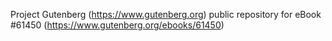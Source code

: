 Project Gutenberg (https://www.gutenberg.org) public repository for eBook #61450 (https://www.gutenberg.org/ebooks/61450)
